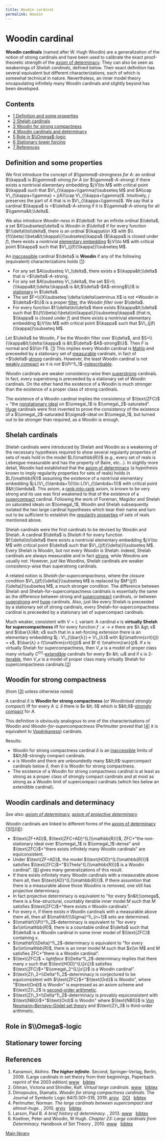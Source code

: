 ```yaml
---
title: Woodin cardinal
permalink: Woodin
---
```

# Woodin cardinal











**Woodin cardinals** (named after W. Hugh Woodin) are a generalization
of the notion of strong cardinals and have been used to calibrate the
exact proof-theoretic strength of the [axiom of
determinacy](/Axiom_of_determinacy "Axiom of determinacy").
They can also be seen as weakenings of *Shelah cardinals*, defined
below. Their exact definition has several equivalent but different
characterizations, each of which is somewhat technical in nature.
Nevertheless, an inner model theory encapsulating infinitely many Woodin
cardinals and slightly beyond has been developed.



## Contents


-   [<span class="tocnumber">1</span> <span class="toctext">Definition
    and some properties</span>](#Definition_and_some_properties)
-   [<span class="tocnumber">2</span> <span class="toctext">Shelah
    cardinals</span>](#Shelah_cardinals)
-   [<span class="tocnumber">3</span> <span class="toctext">Woodin for
    strong compactness</span>](#Woodin_for_strong_compactness)
-   [<span class="tocnumber">4</span> <span class="toctext">Woodin
    cardinals and determinacy</span>](#Woodin_cardinals_and_determinacy)
-   [<span class="tocnumber">5</span> <span class="toctext">Role in
    $\\Omega$-logic</span>](#Role_in_.24.5COmega.24-logic)
-   [<span class="tocnumber">6</span> <span class="toctext">Stationary
    tower forcing</span>](#Stationary_tower_forcing)
-   [<span class="tocnumber">7</span> <span
    class="toctext">References</span>](#References)


## Definition and some properties

We first introduce the concept of *$\\gamma$-strongness for $A$*: an
ordinal $\\kappa$ is *$\\gamma$-strong for $A$* (or
$\\gamma$-$A$-strong) if there exists a nontrivial elementary embedding
$j:V\\to M$ with critical point $\\kappa$ such that
$V\_{\\kappa+\\gamma}\\subseteq M$ and $A\\cap V\_{\\kappa+\\gamma} =
j(A)\\cap V\_{\\kappa+\\gamma}$. Intuitively, $j$ preserves the part of
$A$ that is in $V\_{\\kappa+\\gamma}$. We say that a cardinal $\\kappa$
is &lt;$\\delta$-$A$-strong if it is $\\gamma$-$A$-strong for all
$\\gamma&lt;\\delta$.

We also introduce *Woodin-ness in $\\delta$*: for an infinite ordinal
$\\delta$, a set $X\\subseteq\\delta$ is *Woodin in $\\delta$* if for
every function $f:\\delta\\to\\delta$, there is an ordinal $\\kappa\\in
X$ with $\\{f(\\beta):\\beta&lt;\\kappa\\}\\subseteq\\kappa$ ($\\kappa$
is closed under $f$), there exists a nontrivial [elementary
embedding](/Elementary_embedding "Elementary embedding")
$j:V\\to M$ with critical point $\\kappa$ such that
$V\_{j(f)(\\kappa)}\\subseteq M$.

An
[inaccessible](/Inaccessible "Inaccessible")
cardinal $\\delta$ is **Woodin** if any of the following (equivalent)
characterizations holds \[[1](#bibkey_Kanamori2009:HigherInfinite)\]:

-   For any set $A\\subseteq V\_\\delta$, there exists a
    $\\kappa&lt;\\delta$ that is &lt;$\\delta$-$A$-strong.
-   For any set $A\\subseteq V\_\\delta$, the set
    $S=\\{\\kappa&lt;\\delta:\\kappa$ is &lt;$\\delta$-$A$-strong$\\}$
    is
    <a href="/Stationary" class="mw-redirect" title="Stationary">stationary</a>
    in $\\delta$.
-   The set $F=\\{X\\subseteq \\delta:\\delta\\setminus X$ is not
    *Woodin in $\\delta$*$\\}$ is a proper
    [filter](/Filter "Filter"),
    the *Woodin filter* over $\\delta$.
-   For every function $f:\\delta\\to\\delta$ there exists
    $\\kappa&lt;\\delta$ such that
    $\\{f(\\beta):\\beta\\in\\kappa\\}\\subseteq\\kappa$ (that is,
    $\\kappa$ is closed under $f$) and there exists a nontrivial
    elementary embedding $j:V\\to M$ with critical point $\\kappa$ such
    that $V\_{j(f)(\\kappa)}\\subseteq M$.

Let $\\delta$ be Woodin, $F$ be the Woodin filter over $\\delta$, and
$S=\\{\\kappa&lt;\\delta:\\kappa$ is &lt;$\\delta$-$A$-strong$\\}$. Then
$F$ is normal and $S\\in F$.
\[[1](#bibkey_Kanamori2009:HigherInfinite)\] This implies every Woodin
cardinal is
[Mahlo](/Mahlo "Mahlo") and
preceeded by a stationary set of
[measurable](/Measurable "Measurable")
cardinals, in fact of
&lt;$\\delta$-[strong](/Strong "Strong")
cardinals. However, the least Woodin cardinal is not [weakly
compact](/Weakly_compact "Weakly compact")
as it is not
$\\Pi^1\_1$-[indescribable](/Indescribable "Indescribable").

Woodin cardinals are weaker consistency-wise then
[superstrong](/Superstrong "Superstrong")
cardinals. In fact, every superstrong is preceeded by a stationary set
of Woodin cardinals. On the other hand the existence of a Woodin is much
stronger than the existence of a proper class of strong cardinals.

The existence of a Woodin cardinal implies the consistency of
$\\text{ZFC}$ + "the [nonstationary
ideal](/Filter "Filter") on
$\\omega\_1$ is $\\omega\_2$-saturated".
[Huge](/Huge "Huge")
cardinals were first invented to prove the consistency of the existence
of a $\\omega\_2$-saturated $\\sigma$-ideal on $\\omega\_1$, but turned
out to be stronger than required, as a Woodin is enough.

## Shelah cardinals

Shelah cardinals were introduced by Shelah and Woodin as a weakening of
the necessary hypothesis required to show several regularity properties
of sets of reals hold in the model $L(\\mathbb{R})$ (e.g., every set of
reals is Lebesgue measurable and has the property of Baire, etc...). In
slightly more detail, Woodin had established that the [axiom of
determinacy](/Axiom_of_determinacy "Axiom of determinacy")
(a hypothesis known to imply regularity properties for sets of reals)
holds in $L(\\mathbb{R})$ assuming the existence of a nontrivial
elementary embedding $j:L(V\_{\\lambda+1})\\to L(V\_{\\lambda+1})$ with
critical point $&lt;\\lambda$. This axiom, a
<a href="/Rank-into-rank" class="mw-redirect" title="Rank-into-rank">rank-into-rank</a>
axiom, is known to be very strong and its use was first weakened to that
of the existence of a
[supercompact](/Supercompact "Supercompact")
cardinal. Following the work of Foreman, Magidor and Shelah on saturated
ideals on $\\omega\_1$, Woodin and Shelah subsequently isolated the two
large cardinal hypotheses which bear their name and turn out to be
sufficient to establish the [regularity
properties](/Projective#Regularity_properties "Projective")
of sets of reals mentioned above.

Shelah cardinals were the first cardinals to be devised by Woodin and
Shelah. A cardinal $\\delta$ is *Shelah* if for every function
$f:\\delta\\to\\delta$ there exists a nontrivial elementary embedding
$j:V\\to M$ with critical point $\\delta$ such that
$V\_{j(f)(\\delta)}\\subseteq M$. Every Shelah is Woodin, but not every
Woodin is Shelah: indeed, Shelah cardinals are always measurable and in
fact
[strong](/Strong "Strong"),
while Woodins are usually not. However, just like Woodins, Shelah
cardinals are weaker consistency-wise than superstrong cardinals.

A related notion is *Shelah-for-supercompactness*, where the closure
condition $V\_{j(f)(\\delta)}\\subseteq M$ is replaced by
$M^{j(f)(\\delta)}\\subseteq M$, a much stronger condition. The
difference between Shelah and Shelah-for-supercompactness cardinals is
essentially the same as the difference between strong and
[supercompact](/Supercompact "Supercompact")
cardinals, or between
[superstrong](/Superstrong "Superstrong")
and [huge](/Huge "Huge")
cardinals. Also, just like every Shelah is preceeded by a stationary set
of strong cardinals, every Shelah-for-supercompactness cardinal is
preceeded by a stationary set of supercompact cardinals.

Much weaker, consistent with $V=L$ variant: A cardinal $κ$ is
**virtually Shelah for supercompactness** iff for every function $f : κ
→ κ$ there are $λ &gt; κ$ and $\\bar{λ}&lt; κ$ such that in a
set-forcing extension there is an elementary embedding $j :
V\_{\\bar{λ}}→ V\_{λ}$ with $j(\\mathrm{crit}(j)) = κ$, $\\bar{λ} ≥
f(\\mathrm{crit}(j))$ and $f ∈ \\mathrm{ran}(j)$. If $κ$ is virtually
Shelah for supercompactness, then $V\_κ$ is a model of proper class many
virtually
$C^{(n)}$-[extendible](/Extendible "Extendible")
cardinals for every $n &lt; ω$ and if κ is
2-<a href="/Iterable" class="mw-redirect" title="Iterable">iterable</a>,
then $V\_κ$ is a model of proper class many virtually Shelah for
supercompactness
cardinals.\[[2](#bibkey_GitmanSchindler:VirtualLargeCardinals)\]

## Woodin for strong compactness

(from \[[3](#bibkey_Dimopoulos2019:WoodinForStrongCompactness)\] unless
otherwise noted)

A cardinal $δ$ is **Woodin for strong compactness** (or *Woodinised
strongly compact*) iff for every $A ⊆ δ$ there is $κ &lt; δ$ which is
$&lt;δ$-[strongly
compact](/Strongly_compact "Strongly compact")
for $A$.

This definition is obviously analogous to one of the characterisations
of Woodin and *Woodin-for-supercompactness* (Perlmutter proved that
\[[4](#bibkey_Perlmutter2010:TheLargeCardinalsBetweenSupercompactAlmostHuge)\]
it is equivalent to
[Vopěnkaness](/Vopenka "Vopenka"))
cardinals.

Results:

-   Woodin for strong compactness cardinal $δ$ is an
    [inaccessible](/Inaccessible "Inaccessible")
    limits of $&lt;δ$-strongly compact cardinals.
-   $κ$ is Woodin and there are unboundedly many $&lt;δ$-supercompact
    cardinals below $δ$, then $δ$ is Woodin for strong compactness.
-   The existence of a Woodin for strong compactness cardinal is at
    least as strong as a proper class of strongly compact cardinals and
    at most as strong as a Woodin limit of supercompact cardinals (which
    lies below an extendible cardinal).

## Woodin cardinals and determinacy

*See also: [axiom of
determinacy](/Axiom_of_determinacy "Axiom of determinacy"),
[axiom of projective
determinacy](/Projective#Projective_determinacy "Projective")*

Woodin cardinals are linked to different forms of the [axiom of
determinacy](/Axiom_of_determinacy "Axiom of determinacy")
\[[1](#bibkey_Kanamori2009:HigherInfinite)\]\[[5](#bibkey_Larson2010:HistoryDeterminacy)\]\[[6](#bibkey_KoellnerWoodin2010:LCFD)\]:

-   $\\text{ZF+AD}$, $\\text{ZFC+AD}^{L(\\mathbb{R})}$, ZFC+"the
    non-stationary ideal over $\\omega\_1$ is $\\omega\_1$-dense" and
    $\\text{ZFC}$+"there exists infinitely many Woodin cardinals" are
    equiconsistent.
-   Under $\\text{ZF+AD}$, the model $\\text{HOD}^{L(\\mathbb{R})}$
    satisfies $\\text{ZFC}$+"$\\Theta^{L(\\mathbb{R})}$ is a Woodin
    cardinal". \[[6](#bibkey_KoellnerWoodin2010:LCFD)\] gives many
    generalizations of this result.
-   If there exists infinitely many Woodin cardinals with a measurable
    above them all, then $\\text{AD}^{L(\\mathbb{R})}$. If there
    assumtion that there is a measurable above those Woodins is removed,
    one still has projective determinacy.
-   In fact projective determinacy is equivalent to "for every
    $n&lt;\\omega$, there is a fine-structural, countably iterable inner
    model $M$ such that $M$ satisfies $\\text{ZFC}$+"there exists $n$
    Woodin cardinals".
-   For every $n$, if there exists $n$ Woodin cardinals with a
    measurable above them all, then all $\\mathbf{\\Sigma}^1\_{n+1}$
    sets are determined.
-   $\\mathbf{\\Pi}^1\_2$-determinacy is equivalent to "for every
    $x\\in\\mathbb{R}$, there is a countable ordinal $\\delta$ such that
    $\\delta$ is a Woodin cardinal in some inner model of $\\text{ZFC}$
    containing $x$.
-   $\\mathbf{\\Delta}^1\_2$-determinacy is equivalent to "for every
    $x\\in\\mathbb{R}$, there is an inner model M such that $x\\in M$
    and $M$ satisfies ZFC+"there is a Woodin cardinal".
-   $\\text{ZFC}$ + *lightface* $\\Delta^1\_2$-determinacy implies that
    there many $x$ such that $\\text{HOD}^{L\[x\]}$ satisfies
    $\\text{ZFC}$+"$\\omega\_2^{L\[x\]}$ is a Woodin cardinal".
-   $\\text{Z}\_2+\\Delta^1\_2$-determinacy is conjectured to be
    equiconsistent with $\\text{ZFC}$+"$\\text{Ord}$ is Woodin", where
    "$\\text{Ord}$ is Woodin" is expressed as an axiom scheme and
    $\\text{Z}\_2$ is
    <a href="http://en.wikipedia.org/wiki/second-order_arithmetic" class="extiw" title="wikipedia:second-order arithmetic">second-order arithmetic</a>.
-   $\\text{Z}\_3+\\Delta^1\_2$-determinacy is provably equiconsistent
    with $\\text{NBG}$+"$\\text{Ord}$ is Woodin" where $\\text{NBG}$ is
    <a href="http://en.wikipedia.org/wiki/Von_Neumann%E2%80%93Bernays%E2%80%93G%C3%B6del_set_theory" class="extiw" title="wikipedia:Von Neumann–Bernays–Gödel set theory">Von Neumann–Bernays–Gödel set theory</a>
    and $\\text{Z}\_3$ is third-order arithmetic.

## Role in $\\Omega$-logic

## Stationary tower forcing

## References

1.  <span id="bibkey_Kanamori2009:HigherInfinite">Kanamori, Akihiro.
    ***The higher infinite.*** Second, Springer-Verlag, Berlin, 2009.
    (Large cardinals in set theory from their beginnings, Paperback
    reprint of the 2003 edition)
    <a href="https://link.springer.com/book/10.1007%2F978-3-540-88867-3" class="extiw">www</a>   <a href="javascript:bibpopup(&#39;@book%7BKanamori2009:HigherInfinite,%20%20%20%20AUTHOR%20=%20%7BKanamori,%20Akihiro%7D,%3Cbr%3E%20%20%20%20%20TITLE%20=%20%7BThe%20higher%20infinite%7D,%3Cbr%3E%20%20%20%20SERIES%20=%20%7BSpringer%20Monographs%20in%20Mathematics%7D,%3Cbr%3E%20%20%20EDITION%20=%20%7BSecond%7D,%3Cbr%3E%20%20%20%20%20%20NOTE%20=%20%7BLarge%20cardinals%20in%20set%20theory%20from%20their%20beginnings,%20%20%20%20%20%20%20%20%20%20%20%20%20%20Paperback%20reprint%20of%20the%202003%20edition%7D,%3Cbr%3E%20PUBLISHER%20=%20%7BSpringer-Verlag%7D,%3Cbr%3E%20%20%20ADDRESS%20=%20%7BBerlin%7D,%3Cbr%3E%20%20%20%20%20%20YEAR%20=%20%7B2009%7D,%3Cbr%3E%20%20%20%20%20PAGES%20=%20%7Bxxii+536%7D,%3Cbr%3E%20%20%20%20%20%20%20URL%20=%20%7Bhttps://link.springer.com/book/10.1007%2F978-3-540-88867-3%7D%7D&#39;)" class="bibtex">bibtex</a></span>
2.  <span id="bibkey_GitmanSchindler:VirtualLargeCardinals">Gitman,
    Victoria and Shindler, Ralf. *Virtual large cardinals.*
    <a href="https://ivv5hpp.uni-muenster.de/u/rds/virtualLargeCardinalsEdited5.pdf" class="extiw">www</a>   <a href="javascript:bibpopup(&#39;@ARTICLE%7BGitmanSchindler:VirtualLargeCardinals,AUTHOR=%20%7BGitman,%20Victoria%20and%20Shindler,%20Ralf%7D,%3Cbr%3ETITLE=%20%7BVirtual%20large%20cardinals%7D,%3Cbr%3EURL=%20%7Bhttps://ivv5hpp.uni-muenster.de/u/rds/virtualLargeCardinalsEdited5.pdf%7D%7D&#39;)" class="bibtex">bibtex</a></span>
3.  <span
    id="bibkey_Dimopoulos2019:WoodinForStrongCompactness">Dimopoulos,
    Stamatis. *Woodin for strong compactness cardinals.* The Journal of
    Symbolic Logic 84(1):301–319, 2019.
    <a href="http://arxiv.org/abs/1710.05743" class="extiw">arχiv</a>   <a href="http://web.archive.org/web/20191005074946/http://dx.doi.org/10.1017/jsl.2018.67" class="extiw">DOI</a>   <a href="javascript:bibpopup(&#39;@article%20%7BDimopoulos2019:WoodinForStrongCompactness,title=%7BWoodin%20for%20strong%20compactness%20cardinals%7D,%3Cbr%3Evolume=%7B84%7D,%3Cbr%3EDOI=%7B10.1017/jsl.2018.67%7D,%3Cbr%3Enumber=%7B1%7D,%3Cbr%3Ejournal=%7BThe%20Journal%20of%20Symbolic%20Logic%7D,%3Cbr%3Epublisher=%7BCambridge%20University%20Press%7D,%3Cbr%3Eauthor=%7BDimopoulos,%20Stamatis%7D,%3Cbr%3Eyear=%7B2019%7D,%3Cbr%3Epages=%7B301–319%7D,%3Cbr%3Eeprint=%7B1710.05743%7D%7D&#39;)" class="bibtex">bibtex</a></span>
4.  <span
    id="bibkey_Perlmutter2010:TheLargeCardinalsBetweenSupercompactAlmostHuge">Perlmutter,
    Norman. *The large cardinals between supercompact and almost-huge.*
    , 2010.
    <a href="http://arxiv.org/abs/1307.7387" class="extiw">arχiv</a>   <a href="javascript:bibpopup(&#39;@article%7BPerlmutter2010:TheLargeCardinalsBetweenSupercompactAlmostHuge,%20%20%20%20AUTHOR%20=%20%7BPerlmutter,%20Norman%7D.%20%20%20%20TITLE%20=%20%7BThe%20large%20cardinals%20between%20supercompact%20and%20almost-huge%7D,%3Cbr%3E%20%20%20%20YEAR%20=%20%7B2010%7D,%3Cbr%3E%20%20%20%20EPRINT%20=%20%7B1307.7387%7D,%3Cbr%3E%7D&#39;)" class="bibtex">bibtex</a></span>
5.  <span id="bibkey_Larson2010:HistoryDeterminacy">Larson, Paul B. *A
    brief history of determinacy.* , 2013.
    <a href="http://www.users.miamioh.edu/larsonpb/determinacy_cabal.pdf" class="extiw">www</a>   <a href="javascript:bibpopup(&#39;@article%7B%7BLarson2010:HistoryDeterminacy,%20%20%20%20AUTHOR%20=%20%7BLarson,%20Paul%20B.%7D,%3Cbr%3E%20%20%20%20TITLE%20=%20%7BA%20brief%20history%20of%20determinacy%7D,%3Cbr%3E%20%20%20%20YEAR%20=%20%7B2013%7D,%3Cbr%3E%20%20%20%20URL%20=%20%7Bhttp://www.users.miamioh.edu/larsonpb/determinacy_cabal.pdf%7D%7D&#39;)" class="bibtex">bibtex</a></span>
6.  <span id="bibkey_KoellnerWoodin2010:LCFD">Koellner, Peter and
    Woodin, W Hugh. *Chapter 23: Large cardinals from Determinacy.*
    Handbook of Set Theory , 2010.
    <a href="http://logic.harvard.edu/koellner/LCFD.pdf" class="extiw">www</a>   <a href="javascript:bibpopup(&#39;@article%7BKoellnerWoodin2010:LCFD,%20%20%20author%20=%20%7BKoellner,%20Peter%20and%20Woodin,%20W.%20Hugh%7D,%3Cbr%3E%20%20%20%20title%20=%20%7BChapter%2023:%20Large%20cardinals%20from%20Determinacy%7D,%3Cbr%3E%20%20journal%20=%20%7BHandbook%20of%20Set%20Theory%7D,%3Cbr%3E%20%20%20editor%20=%20%7BForeman,%20Mathew;%20Kanamori,%20Akihiro%7D,%3Cbr%3E%20%20%20%20%20year%20=%20%7B2010%7D,%3Cbr%3Epublisher%20=%20%7BSpringer%7D,%3Cbr%3E%20%20%20%20%20%20url%20=%20%7Bhttp://logic.harvard.edu/koellner/LCFD.pdf%7D%7D&#39;)" class="bibtex">bibtex</a></span>

[Main
library](/Library "Library")


